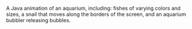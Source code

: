 A Java animation of an aquarium, including: fishes of varying colors and sizes, a snail that moves along the borders of the screen, and an aquarium bubbler releasing bubbles.
 

